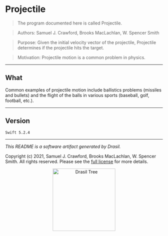# Projectile 
> The program documented here is called Projectile.

> Authors:  Samuel J. Crawford, Brooks MacLachlan, W. Spencer Smith

> Purpose: Given the initial velocity vector of the projectile, Projectile determines if the  projectile hits the target.

> Motivation: Projectile motion is a common problem in physics.

------------------------------------------------------------
## What 
 Common examples of projectile motion include ballistics problems (missiles and bullets) and the flight of the balls in various sports (baseball, golf, football, etc.).

------------------------------------------------------------
## Version 
 `Swift 5.2.4`

------------------------------------------------------------
*This README is a software artifact generated by Drasil.*

Copyright (c) 2021, Samuel J. Crawford, Brooks MacLachlan, W. Spencer Smith. All rights reserved. Please see the [full license](https://github.com/JacquesCarette/Drasil/blob/4b9ad0a3016fecb3c7a2aa82ab142f9e805b5cc8/LICENSE) for more details.

<p align="center">
<img src="../../../../drasil-website/WebInfo/images/Icon.png" alt="Drasil Tree" width="200" />
</p>
